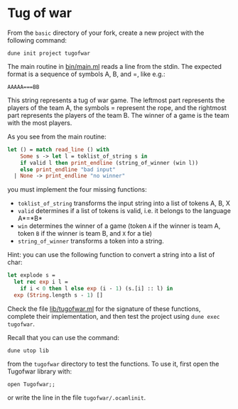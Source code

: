 # Tug of war

From the `basic` directory of your fork, create a new project with the following command:
```
dune init project tugofwar
```
The main routine in [bin/main.ml](bin/main.ml) reads a line from the stdin.
The expected format is a sequence of symbols A, B, and =, like e.g.:
```
AAAAA===BB
```
This string represents a tug of war game.
The leftmost part represents the players of the team A,
the symbols = represent the rope,
and the rightmost part represents the players of the team B.
The winner of a game is the team with the most players.

As you see from the main routine:
```ocaml
let () = match read_line () with
    Some s -> let l = toklist_of_string s in
    if valid l then print_endline (string_of_winner (win l))
    else print_endline "bad input"
  | None -> print_endline "no winner"
```
you must implement the four missing functions:
- `toklist_of_string` transforms the input string into a list of tokens A, B, X
- `valid` determines if a list of tokens is valid, i.e. it belongs to the language A\*=\*B\*
- `win` determines the winner of a game (token `A` if the winner is team A, token `B` if the winner is team B, and `X` for a tie)
- `string_of_winner` transforms a token into a string.

Hint: you can use the following function to convert a string into a list of char:
```ocaml
let explode s =
  let rec exp i l =
    if i < 0 then l else exp (i - 1) (s.[i] :: l) in
  exp (String.length s - 1) []
```

Check the file [lib/tugofwar.ml](lib/tugofwar.ml) for the signature of these functions,  
complete their implementation, and then test the project using `dune exec tugofwar`.

Recall that you can use the command:
```
dune utop lib
```
from the `tugofwar` directory to test the functions.
To use it, first open the Tugofwar library with:
```
open Tugofwar;;
```
or write the line in the file `tugofwar/.ocamlinit`.
